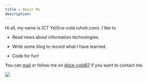 ```yaml
---
title : About Me
description:
---
```


<div class="span3">
Hi all, my name is [CT Ye](ice-cold.ruhoh.com). I like to 

- Read news about information technologies.

- Write some blog to record what I have learned.

- Code for fun!

You can  <a href="mailto:312952525@qq.com">mail</a> or follow me on [@ice-cold87](http://weibo.com/u/2011240732?topnav=1&wvr=5) if you want to contact me.
</div>

<div class="span3">
    <img src="/assets/media/sw.png" />
</div>